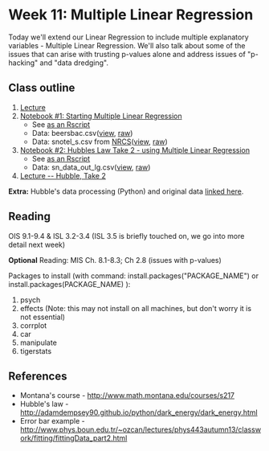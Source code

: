 # Week 11: Multiple Linear Regression

Today we'll extend our Linear Regression to include multiple explanatory variables - Multiple Linear Regression.  We'll also talk about some of the issues that can arise with trusting p-values alone and address issues of "p-hacking" and "data dredging".

## Class outline

 1. [Lecture](lecture11_toupload.pdf)
 1. [Notebook #1: Starting Multiple Linear Regression](prep_intro_mlr_part1.ipynb)
	* See [as an Rscript](Rscripts/prep_week12_intro_mlr.R)	
	* Data:  beersbac.csv([view](../week10/beersbac.csv), [raw](https://raw.githubusercontent.com/jnaiman/is542_fall2020/master/week10/beersbac.csv))
	* Data:  snotel\_s.csv from [NRCS](http://www.wcc.nrcs.usda.gov/snotel/Montana/montana.html)([view](snotel_s.csv), [raw](https://raw.githubusercontent.com/jnaiman/is542_fall2020/master/week11/snotel_s.csv))
 1. [Notebook #2: Hubbles Law Take 2 - using Multiple Linear Regression](prep_HubbleRevisited_part2.ipynb)
	* See [as an Rscript](Rscripts/prep_week12_part2_HubbleRevisited.R)	
	* Data:  sn\_data\_out\_lg.csv([view](sn_data_out_lg.csv), [raw](https://raw.githubusercontent.com/jnaiman/is542_fall2020/master/week11/sn_data_out_lg.csv))
 1. [Lecture -- Hubble, Take 2](lecture11_part2_hubble.pdf)
	
**Extra:** Hubble's data processing (Python) and original data [linked here](../week11/fullHubbleData).

## Reading

OIS 9.1-9.4 & ISL 3.2-3.4 (ISL 3.5 is briefly touched on, we go into more detail next week)

**Optional** Reading: MIS Ch. 8.1-8.3; Ch 2.8 (issues with p-values)

Packages to install (with command: install.packages("PACKAGE_NAME") or install.packages(PACKAGE_NAME) ):
  1. psych
  2. effects (Note: this may not install on all machines, but don't worry it is not essential)
  3. corrplot
  4. car
  5. manipulate
  6. tigerstats


## References
 
 * Montana's course - http://www.math.montana.edu/courses/s217
 * Hubble's law - http://adamdempsey90.github.io/python/dark_energy/dark_energy.html
 * Error bar example - http://www.phys.boun.edu.tr/~ozcan/lectures/phys443autumn13/classwork/fitting/fittingData_part2.html
